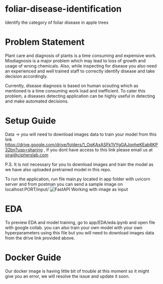 # foliar-disease-identification
Identify the category of foliar disease in apple trees


# Problem Statement
Plant care and diagnosis of plants is a time consuming and expensive work. Misdiagnosis is a major problem which may lead to loss of growth and usage of wrong chemicals. Also, while inspecting for disease you also need an experienced and well trained staff to correctly identify disease and take decision accordingly.

Currently, disease diagnosis is based on human scouting which as mentioned is a time consuming work load and inefficient. To cater this problem, a diseases detecting application can be highly useful in detecting and make automated decisions.

# Setup Guide
Data -> you will need to download images data to train your model from this link https://drive.google.com/drive/folders/1_OqKAxASFk1VYgGAJqnheKEab6KP32bn?usp=sharing , if you dont have access to this link please email us at siraj@cipherslab.com

P.S. It is not necessary for you to download images and train the model as we have also uploaded pretrained model in this repo. 

To run the application, run file main.py located in app folder with uvicorn server and from postman you can send a sample image on localhost:PORT/input/
![FastAPI Working with image as input](https://user-images.githubusercontent.com/18510632/111150840-69c21f00-85b0-11eb-8f0c-9f0f4af7a665.png)


# EDA

To preview EDA and model training, go to app/EDA/eda.ipynb and open file with google collab. you can also train your own model with your own hyperparameters using this file but you will need to download images data from the drive link provided above.


# Docker Guide
Our docker image is having little bit of trouble at this moment so it might give you an error, we will resolve the issue and update it soon.

